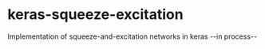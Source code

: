 # keras-squeeze-excitation
Implementation of squeeze-and-excitation networks in keras --in process--

